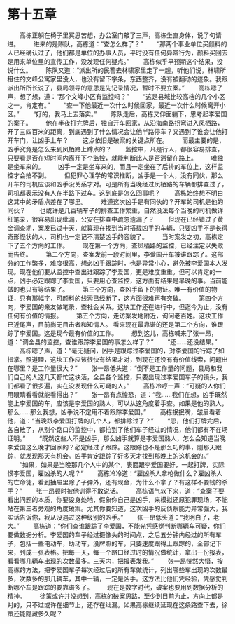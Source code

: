 #	第十五章
　　高栋正躺在椅子里冥思苦想，办公室门敲了三声，高栋坐直身体，说了句请进。
　　进来的是陈队，高栋道：“查怎么样了？”
　　“那两个事业单位买颜料的人已经确认过了，他们都是单位的办事人员，平时没有任何异常行为，颜料买回去是用来单位里的宣传工作，没发现任何疑点。”
　　高栋似乎早预期这个结果，没说什么。
　　陈队又道：“派出所的民警去林啸家里走了一趟，听他们说，林啸所租住的文峰公寓家里没人，也没有留下字条，东西整齐，没有被翻动的迹象。我跟派出所所长说了，县局领导的意思是先记录情况，暂时不要立案。”
　　高栋嗯了声，想了想，道：“那个文峰小区有监控吗？”
　　“这是县城比较高档的几个小区之一，肯定有。”
　　“查一下他最近一次什么时候回家，最近一次什么时候离开小区。”
　　“好的，我马上去落实。”
　　陈队走后，高栋又仰面躺下，思考起李爱国的案子。
　　他在半夜打完牌后，独自开车回家，从沿海南路拐弯进入凤栖路，开了三四百米的距离，到底遇到了什么情况会让他半路停车？又遇到了谁会让他打开车门，让凶手上车？
　　这点依旧是破案的关键点所在。
　　而最主要的是，凶手究竟是怎么来到凤栖路上蹲点的？
　　监控中，凡是行人，都很容易排查，只要看是否在短时间内离开下个监控，就能判断此人是否滞留在路上。
　　唯独是坐车来的。
　　凶手一定是坐车来的，而且一定坐在了后排的车位上，这样监控才会拍不到。
　　但犯罪心理学的常识推断，凶手是一个人，没有同伙，那么开车的司机应该和凶手没关系才对。可是所有当晚经过凤栖路的车辆都排查过了，司机都表示没有人在半路下过车。这到底是怎么回事呢？
　　高栋始终想不明白这其中的矛盾点差在了哪里。
　　难道这次凶手是有同伙的？开车的司机是他的同伙？
　　也或许是几百辆车子的排查工作繁重，自然没法每个当晚的司机做详细笔录，很容易出现纰漏，公安在排查中疏忽遗漏了？
　　但现在已经错过了黄金调查期，案发已过十天，就算现在找到当时搭载凶手的车辆，只要凶手不是长得奇形怪状的人，司机也一定记不清楚凶手的容貌了。
　　当时案发之初，高栋定下了五个方向的工作。
　　现在第一个方向，查凤栖路的监控，已经注定以失败而告终。
　　第二个方向，查案发前一段时间里，李爱国开车被谁跟踪了。这部分的工作繁多，难度很高，想必凶手跟踪时，也是异常小心，避免被李爱国本人发现。现在他们要从监控中查出谁跟踪了李爱国，更是难度重重。但可以肯定的一点，凶手必定跟踪了李爱国，只要用心查监控，这方面有结果是早晚的事。当前能做的也只有等结果了。
　　第三个方向，查凶手留下的物证。唯一有价值的物证，只有那幅字，可颜料的线索已经断了，这方面很难再有突破。
　　第四个方向，李爱国的亲友做笔录，查社会关系。这块工作还在进行中，但迄今为止，没有任何有价值的情报。
　　第五个方向，走访案发地附近，询问老百姓。这块工作已近尾声，目前尚无目击者和知情人。
	看来现在最靠谱的还是第二个方向，谁跟踪了李爱国。这是现今最有价值的工作。
　　想到这儿，高栋喊来了张一昂，道：“调全县的监控，查谁跟踪李爱国的事怎么样了？”
　　“还……还没结果。”
　　高栋嗯了声，道：“毫无疑问，凶手是跟踪过李爱国的，对李爱国的行踪了如指掌。照道理，这块工作应该很快有结果才对，到现在还没有有价值线索，问题出在哪里？是工作量很大？”
　　张一昂低头道：“倒不是工作量的问题，县局和我们自己的人这几天都忙这块活，全县各个监控，只要出现过李爱国车子的镜头，我们都看了很多遍，实在没发现什么可疑的人。”
　　高栋冷哼一声：“可疑的人你们用眼睛看看就能看得出？”
　　张一昂有点惶恐，道：“我……我们在想，凶手既然能上李爱国的车，应该是李爱国的熟人，可以从这角度着手查。如果是他的熟人，那么……那么我想，凶手说不定用不着跟踪李爱国。”
　　高栋抿抿嘴，皱眉看着他，道：“当晚跟李爱国打牌的几个人，都排除过了？”
　　“恩，他们打牌完后，各自散了，从别个路口的监控中，都拍到了他们车子经过的情况，他们都有不在场证明。”
　　“既然这些人不是凶手，那么凶手就算是李爱国熟人，怎么会知道当晚李爱国这么晚才回家的？必定经过了跟踪。这跟踪也不是那么巧的事，刚那天跟踪，就发现那天有机会。凶手肯定跟踪了好多天才找到那晚上的这机会的。”
　　“如果，如果是当晚那几个人中的某个，表面跟李爱国要好，一起打牌，实际恨李爱国，雇凶杀的人呢？”
　　高栋冷冷道：“雇凶杀人拿枪做什么？雇凶杀人的亡命徒，看到抽屉里除了子弹外，还有现金，为什么不拿了？有这样不要钱的杀手？”
　　张一昂顿时被他训得不敢说话。
　　高栋语气软下来，道：“查案子要看出问题的本质，你要设身处地，假象你自己是凶手，来模拟还原犯罪现场，不能站在第三者旁观的角度破案。尤其你要知道，这次凶手的反侦察能力异常强大，我实话告诉你，我从没遇过这种级别的凶手。”
　　张一昂低头道：“我明白了，老大。”
　　高栋道：“你们查谁跟踪了李爱国，不能光凭感觉判断哪辆车可疑，你们要做数据分析。李爱国的车子经过摄像头的时间点，之后五分钟内经过的所有车子，包括一些电动车，助动车，没牌照的车，只要速度跟得上跟踪的，全部记下来，列成一张表格。把每一天，每一个路口经过时的情况做统计，拿出一份报表，看看哪几辆车出现的次数最多。三天内，把报表发我。”
　　张一昂恍然大悟，按高栋的方法，把李爱国车子每次经过后的所有车做统计，列出哪些车出现的次数最多，次数多的那几辆车，其中一辆，一定是凶手。这方法比他们凭经验，凭感觉判断哪个车是跟踪的要靠谱多了。
　　现在是数字时代，破案也要用到数据分析的精神。
　　徐策或许并没想到，高栋的破案思路，至少到目前为止，方向上都是对的，只不过或许在细节上，还存在纰漏。如果高栋继续延现在这条路查下去，徐策还能隐藏多久呢？